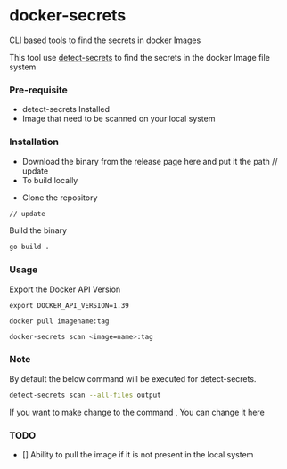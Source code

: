 # docker-secrets
CLI based tools to find the secrets in docker Images

This tool use  [detect-secrets](https://github.com/ibm/detect-secrets) to find the secrets in the docker Image file system


### Pre-requisite

- detect-secrets Installed
- Image that need to be scanned on your local system

### Installation

- Download the binary from the release page here  and put it the path // update
- To build locally 

* Clone the repository
```bash 
// update
```

Build the binary

```bash
go build .
```

### Usage

Export the Docker API Version

```
export DOCKER_API_VERSION=1.39
```

```
docker pull imagename:tag
```

```bash
docker-secrets scan <image=name>:tag
```

### Note 

By default the below command will be executed for detect-secrets.

```bash
detect-secrets scan --all-files output
```
If you want to make change to the command , You can change it here
### TODO

- [] Ability to pull the image if it is not present in the local system
